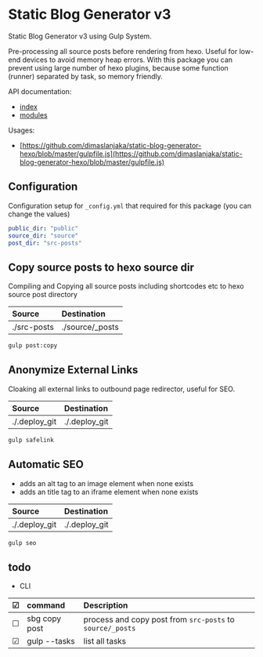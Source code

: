 # Static Blog Generator v3

Static Blog Generator v3 using Gulp System.

Pre-processing all source posts before rendering from hexo. Useful for low-end devices to avoid memory heap errors. With this package you can prevent using large number of hexo plugins, because some function (runner) separated by task, so memory friendly.

API documentation:
- [index](https://www.webmanajemen.com/docs/static-blog-generator/)
- [modules](https://www.webmanajemen.com/docs/static-blog-generator/modules/)

Usages:
  - [https://github.com/dimaslanjaka/static-blog-generator-hexo/blob/master/gulpfile.js](https://github.com/dimaslanjaka/static-blog-generator-hexo/blob/master/gulpfile.js)

## Configuration
Configuration setup for `_config.yml` that required for this package (you can change the values)
```yaml
public_dir: "public"
source_dir: "source"
post_dir: "src-posts"
```

## Copy source posts to hexo source dir
Compiling and Copying all source posts including shortcodes etc to hexo source post directory

| Source | Destination |
| :--- | :--- |
| ./src-posts | ./source/_posts |

```bash
gulp post:copy
```

## Anonymize External Links
Cloaking all external links to outbound page redirector, useful for SEO.

| Source | Destination |
| :--- | :--- |
| ./.deploy_git | ./.deploy_git |

```bash
gulp safelink
```

## Automatic SEO
- adds an alt tag to an image element when none exists
- adds an title tag to an iframe element when none exists

| Source | Destination |
| :--- | :--- |
| ./.deploy_git | ./.deploy_git |

```bash
gulp seo
```

## todo

- CLI

| &#9745; | command | Description |
| :--- | :--- | :--- |
| &#9744; | sbg copy post | process and copy post from `src-posts` to `source/_posts` |
| &#9745; | gulp --tasks | list all tasks |

<!--
Checkboxed inside markdown table
| Unchecked | Checked |
| --------- | ------- |
| &#9744;   | &#9745; |
-->
